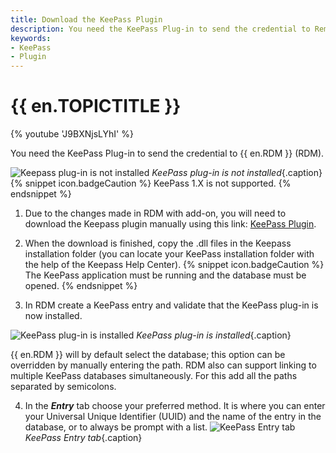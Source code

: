 ```yaml
---
title: Download the KeePass Plugin
description: You need the KeePass Plug-in to send the credential to Remote Desktop Manager.
keywords:
- KeePass
- Plugin
---
```

# {{ en.TOPICTITLE }} 

{% youtube 'J9BXNjsLYhI' %}

You need the KeePass Plug-in to send the credential to {{ en.RDM }} (RDM). 

![Keepass plug-in is not installed](/img/en/kb/KB4021.png) 
*KeePass plug-in is not installed*{.caption}  
{% snippet icon.badgeCaution %} 
KeePass 1.X is not supported. 
{% endsnippet %}
 
1. Due to the changes made in RDM with add-on, you will need to download the Keepass plugin manually using this link: [KeePass Plugin](https://remotedesktopmanager.com/download/Devolutions.RemoteDesktopManager.KeePassPlugin.2.1.2.0.zip). 
1. When the download is finished, copy the .dll files in the Keepass installation folder (you can locate your KeePass installation folder with the help of the Keepass Help Center). 
{% snippet icon.badgeCaution %} 
The KeePass application must be running and the database must be opened. 
{% endsnippet %}
 
3. In RDM create a KeePass entry and validate that the KeePass plug-in is now installed.  

![KeePass plug-in is installed](/img/en/kb/KB4022.png) 
*KeePass plug-in is installed*{.caption}  

{{ en.RDM }} will by default select the database; this option can be overridden by manually entering the path. RDM also can support linking to multiple KeePass databases simultaneously. For this add all the paths separated by semicolons. 

4. In the ***Entry*** tab choose your preferred method. It is where you can enter your Universal Unique Identifier (UUID) and the name of the entry in the database, or to always be prompt with a list. 
![KeePass Entry tab](/img/en/kb/KB4023.png) 
*KeePass Entry tab*{.caption}  

